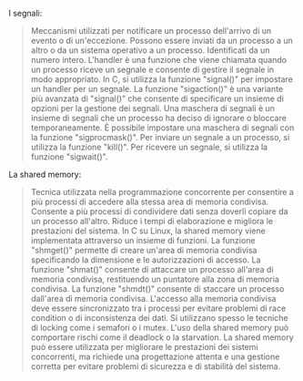 I segnali:

>Meccanismi utilizzati per notificare un processo dell'arrivo di un evento o di un'eccezione.
>Possono essere inviati da un processo a un altro o da un sistema operativo a un processo.
>Identificati da un numero intero.
>L'handler è una funzione che viene chiamata quando un processo riceve un segnale e consente di gestire il segnale in modo appropriato.
>In C, si utilizza la funzione "signal()" per impostare un handler per un segnale.
>La funzione "sigaction()" è una variante più avanzata di "signal()" che consente di specificare un insieme di opzioni per la gestione dei segnali.
>Una maschera di segnali è un insieme di segnali che un processo ha deciso di ignorare o bloccare temporaneamente.
>È possibile impostare una maschera di segnali con la funzione "sigprocmask()".
>Per inviare un segnale a un processo, si utilizza la funzione "kill()".
>Per ricevere un segnale, si utilizza la funzione "sigwait()".


La shared memory:

>Tecnica utilizzata nella programmazione concorrente per consentire a più processi di accedere alla stessa area di memoria condivisa.
>Consente a più processi di condividere dati senza doverli copiare da un processo all'altro.
>Riduce i tempi di elaborazione e migliora le prestazioni del sistema.
>In C su Linux, la shared memory viene implementata attraverso un insieme di funzioni.
>La funzione "shmget()" permette di creare un'area di memoria condivisa specificando la dimensione e le autorizzazioni di accesso.
>La funzione "shmat()" consente di attaccare un processo all'area di memoria condivisa, restituendo un puntatore alla zona di memoria condivisa.
>La funzione "shmdt()" consente di staccare un processo dall'area di memoria condivisa.
>L'accesso alla memoria condivisa deve essere sincronizzato tra i processi per evitare problemi di race condition o di inconsistenza dei dati.
>Si utilizzano spesso le tecniche di locking come i semafori o i mutex.
>L'uso della shared memory può comportare rischi come il deadlock o la starvation.
>La shared memory può essere utilizzata per migliorare le prestazioni dei sistemi concorrenti, ma richiede una progettazione attenta e una gestione corretta per evitare problemi di sicurezza e di stabilità del sistema.

